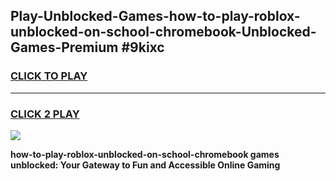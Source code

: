 
## Play-Unblocked-Games-how-to-play-roblox-unblocked-on-school-chromebook-Unblocked-Games-Premium #9kixc
<h3>
<a href="https://premium.freeplayer.one?title=how-to-play-roblox-unblocked-on-school-chromebook&ref=12M">CLICK TO PLAY</a></h3>
<hr>

<h3>
<a href="https://premium.freeplayer.one?title=how-to-play-roblox-unblocked-on-school-chromebook&ref=12M">CLICK 2 PLAY</a>
  
</h3>

<a href="https://premium.freeplayer.one?title=how-to-play-roblox-unblocked-on-school-chromebook&ref=12M"><img src="https://clearcache.store/games.png"></a>


**how-to-play-roblox-unblocked-on-school-chromebook games unblocked: Your Gateway to Fun and Accessible Online Gaming**
